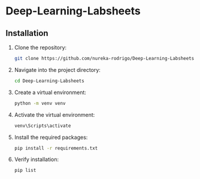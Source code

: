# Deep-Learning-Labsheets

## Installation

1. Clone the repository:
    ```sh
    git clone https://github.com/nureka-rodrigo/Deep-Learning-Labsheets.git
    ```

2. Navigate into the project directory:
    ```sh
    cd Deep-Learning-Labsheets
    ```

3. Create a virtual environment:
    ```sh
    python -m venv venv
    ```

4. Activate the virtual environment:
    ```sh
    venv\Scripts\activate
    ```

5. Install the required packages:
    ```sh
    pip install -r requirements.txt
    ```
   
6. Verify installation:
    ```sh
    pip list
    ```

